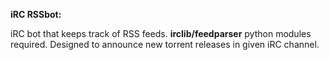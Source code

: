 **iRC RSSbot:**

iRC bot that keeps track of RSS feeds. **irclib/feedparser** python modules required. 
Designed to announce new torrent releases in given iRC channel.